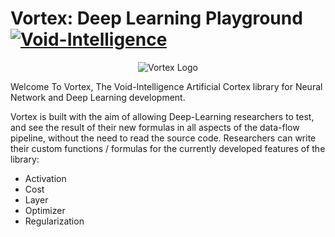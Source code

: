 # Vortex: Deep Learning Playground [![Void-Intelligence](https://circleci.com/gh/void-intelligence/Vortex.svg?style=shield)](https://app.circleci.com/pipelines/github/void-intelligence/Vortex)

<p align="center">
  <img src="https://github.com/void-intelligence/Vortex/blob/master/resources/Vortex-Logo.png" alt="Vortex Logo">
</p>

Welcome To Vortex, The Void-Intelligence Artificial Cortex library for Neural Network and Deep Learning development. 

Vortex is built with the aim of allowing Deep-Learning researchers to test, and see the result of their new formulas in all aspects of the data-flow pipeline, without the need to read the source code. Researchers can write their custom functions / formulas for the currently developed features of the library:

- Activation
- Cost
- Layer
- Optimizer
- Regularization




